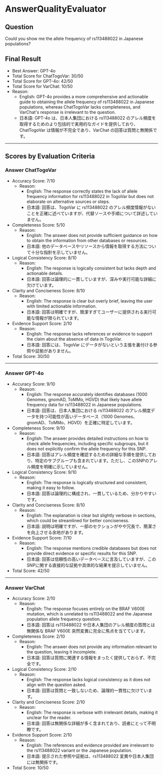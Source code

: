 # AnswerQualityEvaluator

## Question

Could you show me the allele frequency of rs113488022 in Japanese populations?

## Final Result

- Best Answer: GPT-4o
- Total Score for ChatTogoVar: 30/50
- Total Score for GPT-4o: 42/50
- Total Score for VarChat: 10/50
- Reason:
  - English: GPT-4o provides a more comprehensive and actionable guide to obtaining the allele frequency of rs113488022 in Japanese populations, whereas ChatTogoVar lacks completeness, and VarChat's response is irrelevant to the question.
  - 日本語: GPT-4o は、日本人集団における rs113488022 のアレル頻度を取得するためのより包括的で実用的なガイドを提供しており、ChatTogoVar は情報が不完全であり、VarChat の回答は質問と無関係です。

---

## Scores by Evaluation Criteria

### Answer ChatTogoVar
- Accuracy Score: 7/10
  - Reason: 
    - English: The response correctly states the lack of allele frequency information for rs113488022 in TogoVar but does not elaborate on alternative sources or steps.
    - 日本語: 回答は、TogoVar に rs113488022 のアレル頻度情報がないことを正確に述べていますが、代替ソースや手順について詳述していません。
- Completeness Score: 5/10
  - Reason: 
    - English: The answer does not provide sufficient guidance on how to obtain the information from other databases or resources.
    - 日本語: 他のデータベースやリソースから情報を取得する方法について十分な指針を示していません。
- Logical Consistency Score: 8/10
  - Reason: 
    - English: The response is logically consistent but lacks depth and actionable details.
    - 日本語: 回答は論理的に一貫していますが、深みや実行可能な詳細に欠けています。
- Clarity and Conciseness Score: 8/10
  - Reason: 
    - English: The response is clear but overly brief, leaving the user with limited actionable information.
    - 日本語: 回答は明確ですが、簡潔すぎてユーザーに提供される実行可能な情報が限られています。
- Evidence Support Score: 2/10
  - Reason: 
    - English: The response lacks references or evidence to support the claim about the absence of data in TogoVar.
    - 日本語: 回答には、TogoVar にデータがないという主張を裏付ける参照や証拠がありません。
- Total Score: 30/50

---

### Answer GPT-4o
- Accuracy Score: 9/10
  - Reason: 
    - English: The response accurately identifies databases (1000 Genomes, gnomAD, ToMMo, HGVD) that likely have allele frequency data for rs113488022 in Japanese populations.
    - 日本語: 回答は、日本人集団における rs113488022 のアレル頻度データを持つ可能性が高いデータベース（1000 Genomes、gnomAD、ToMMo、HGVD）を正確に特定しています。
- Completeness Score: 9/10
  - Reason: 
    - English: The answer provides detailed instructions on how to check allele frequencies, including specific subgroups, but it does not explicitly confirm the allele frequency for this SNP.
    - 日本語: 回答はアレル頻度を確認するための詳細な手順を提供しており、特定のサブグループも含まれています。ただし、このSNPのアレル頻度を明確に示していません。
- Logical Consistency Score: 9/10
  - Reason: 
    - English: The response is logically structured and consistent, making it easy to follow.
    - 日本語: 回答は論理的に構成され、一貫しているため、分かりやすいです。
- Clarity and Conciseness Score: 8/10
  - Reason: 
    - English: The explanation is clear but slightly verbose in sections, which could be streamlined for better conciseness.
    - 日本語: 説明は明確ですが、一部のセクションがやや冗長で、簡潔さを向上させる余地があります。
- Evidence Support Score: 7/10
  - Reason: 
    - English: The response mentions credible databases but does not provide direct evidence or specific results for this SNP.
    - 日本語: 回答は信頼性の高いデータベースに言及していますが、このSNPに関する直接的な証拠や具体的な結果を提示していません。
- Total Score: 42/50

---

### Answer VarChat
- Accuracy Score: 2/10
  - Reason: 
    - English: The response focuses entirely on the BRAF V600E mutation, which is unrelated to rs113488022 and the Japanese population allele frequency question.
    - 日本語: 回答は rs113488022 や日本人集団のアレル頻度の質問とは無関係な BRAF V600E 突然変異に完全に焦点を当てています。
- Completeness Score: 2/10
  - Reason: 
    - English: The answer does not provide any information relevant to the question, leaving it incomplete.
    - 日本語: 回答は質問に関連する情報をまったく提供しておらず、不完全です。
- Logical Consistency Score: 2/10
  - Reason: 
    - English: The response lacks logical consistency as it does not align with the question asked.
    - 日本語: 回答は質問と一致しないため、論理的一貫性に欠けています。
- Clarity and Conciseness Score: 2/10
  - Reason: 
    - English: The response is verbose with irrelevant details, making it unclear for the reader.
    - 日本語: 回答は無関係な詳細が多く含まれており、読者にとって不明瞭です。
- Evidence Support Score: 2/10
  - Reason: 
    - English: The references and evidence provided are irrelevant to the rs113488022 variant or the Japanese population.
    - 日本語: 提示された参照や証拠は、rs113488022 変異や日本人集団には無関係です。
- Total Score: 10/50
